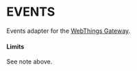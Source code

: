 # EVENTS

Events adapter for the [WebThings Gateway](https://github.com/WebThingsIO/gateway).




#### Limits

See note above.
